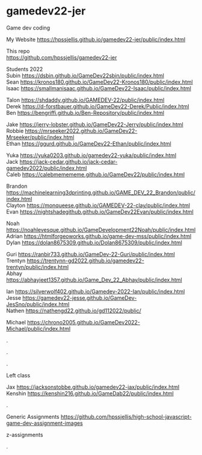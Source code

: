 # gamedev22-jer
Game dev coding


My Website   https://hpssjellis.github.io/gamedev22-jer/public/index.html

This repo  
https://github.com/hpssjellis/gamedev22-jer




Students 2022   
Subin    https://dsbin.github.io/GameDev22sbin/public/index.html     
Sean	   https://kronos180.github.io/GameDev22-Kronos180/public/index.html   
Isaac    https://smallmanisaac.github.io/GameDev22-Isaac/public/index.html     

Talon		 https://shdaddy.github.io/GAMEDEV-22/public/index.html  
Derek    https://d-forstbauer.github.io/GameDev22-Derek/Public/index.html     
Ben		   https://bengriffi.github.io/Ben-Repository/public/index.html  

Jake		 https://jerry-lobster.github.io/GameDev22-Jerry/public/index.html     
Robbie	 https://mrseeker2022.github.io/GameDev22-Mrseeker/public/index.html     
Ethan	   https://ggurd.github.io/GameDev22-Ethan/public/index.html  

Yuka	 	 https://yuka0203.github.io/gamedev22-yuka/public/index.html     
Jack		 https://jack-cedar.github.io/jack-cedar-gamedev2022/public/index.html     
Caleb		 https://calebmemememe.github.io/GameDev22/public/index.html 

Brandon	 https://machinelearning3dprinting.github.io/GAME_DEV_22_Brandon/public/index.html     
Clayton	 https://monqueese.github.io/GAMEDEV-22-clay/public/index.html       
Evan		 https://nightshadegithub.github.io/GameDev22Evan/public/index.html  

Noah		 https://noahlevesque.github.io/GameDevelopment22Noah/public/index.html     
Adrian	 https://htmlforgeoworks.github.io/game-dev-mss/public/index.html         
Dylan		 https://dolan8675309.github.io/Dolan8675309/public/index.html    

Guri		 https://ranbir733.github.io/GameDev-22-Guri/public/index.html     
Trentyn	 https://trentynn-gd2022.github.io/gamedev22-trentyn/public/index.html       
Abhay		 https://abhayjeet1357.github.io/Game_Dev_22_Abhay/public/index.html  

Ian		   https://silverwolf402.github.io/Gamedev-2022-Ian/public/index.html     
Jesse		 https://gamedev22-jesse.github.io/GameDev-JesSno/public/index.html         
Nathen	 https://nathengd22.github.io/gd112022/public/      

Michael	 https://chrono2005.github.io/GameDev2022-Michael/public/index.html   


.



.








.

Left class


Jax		   https://jacksonstobbe.github.io/gamedev22-jax/public/index.html     
Kenshin  https://kenshin216.github.io/GameDab22/public/index.html     

.




Generic Assignments
https://github.com/hpssjellis/high-school-javascript-game-dev-assignment-images

z-assignments


.
